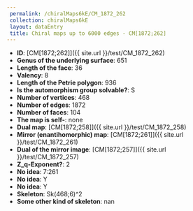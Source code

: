 ```yaml
--- 
 permalink: /chiralMaps6kE/CM_1872_262 
 collection: chiralMaps6kE
 layout: dataEntry
 title: Chiral maps up to 6000 edges - CM[1872;262]
---
```


- **ID**: [CM[1872;262]]({{ site.url }}/test/CM_1872_262)
- **Genus of the underlying surface**: 651
- **Length of the face**: 36
- **Valency**: 8
- **Length of the Petrie polygon**: 936
- **Is the automorphism group solvable?**: S
- **Number of vertices**: 468
- **Number of edges**: 1872
- **Number of faces**: 104
- **The map is self-**: none
- **Dual map**: [CM[1872;258]]({{ site.url }}/test/CM_1872_258)
- **Mirror (enantihomorphic) map**: [CM[1872;261]]({{ site.url }}/test/CM_1872_261)
- **Dual of the mirror image**: [CM[1872;257]]({{ site.url }}/test/CM_1872_257)
- **Z_q-Exponent?**: 2
- **No idea**:  7:261
- **No idea**: Y
- **No idea**: Y
- **Skeleton**: Sk(468;6)^2
- **Some other kind of skeleton**: nan
